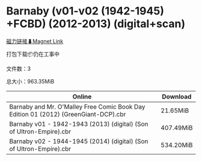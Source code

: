# Barnaby (v01-v02 (1942-1945) +FCBD)  (2012-2013) (digital+scan)

[磁力链接⬇Magnet Link](magnet:?xt=urn:btih:55f071a33d7c1271df19a62f36c52bf9cdded17c&dn=Barnaby%20%28v01-v02%20%281942-1945%29%20%2BFCBD%29%20%20%282012-2013%29%20%28digital%2Bscan%29)

打包下载📦仍在工事中

文件数：3

总大小：963.35MiB

Online | Download
--- | ---
Barnaby and Mr. O'Malley Free Comic Book Day Edition 01 (2012) (GreenGiant-DCP).cbr | 21.65MiB
Barnaby v01 - 1942-1943 (2013) (digital) (Son of Ultron-Empire).cbr | 407.49MiB
Barnaby v02 - 1944-1945 (2014) (digital) (Son of Ultron-Empire).cbr | 534.20MiB